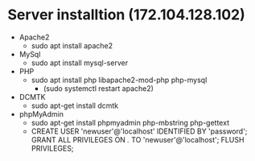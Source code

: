 # Server installtion (172.104.128.102)
- Apache2
  - sudo apt install apache2
- MySql
  - sudo apt install mysql-server
- PHP
  - sudo apt install php libapache2-mod-php php-mysql
      - (sudo systemctl restart apache2) 
- DCMTK
  - sudo apt-get install dcmtk
- phpMyAdmin
  - sudo apt-get install phpmyadmin php-mbstring php-gettext
  - CREATE USER 'newuser'@'localhost' IDENTIFIED BY 'password';
GRANT ALL PRIVILEGES ON *.* TO 'newuser'@'localhost';
FLUSH PRIVILEGES;
